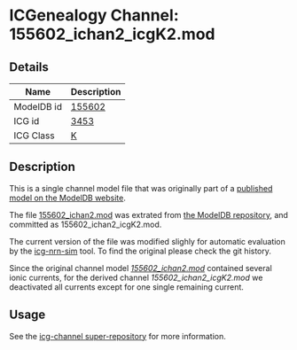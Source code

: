 # ICGenealogy Channel: 155602\_ichan2\_icgK2.mod

## Details

Name | Description
---- | -----------
ModelDB id | [155602](http://senselab.med.yale.edu/ModelDB/ShowModel.cshtml?model=155602)
ICG id | [3453](http://icg.neurotheory.ox.ac.uk/channels/1/3453)
ICG Class | [K](http://icg.neurotheory.ox.ac.uk/channels/1)

## Description

This is a single channel model file that was originally part of a [published model on the ModelDB website](http://senselab.med.yale.edu/ModelDB/ShowModel.cshtml?model=155602).


The file [155602\_ichan2.mod](155602_ichan2_icgK2.mod) was extrated from [the ModelDB repository](http://senselab.med.yale.edu/ModelDB/ShowModel.cshtml?model=155602), and committed as 155602\_ichan2\_icgK2.mod.

The current version of the file was modified slighly for automatic evaluation by the [icg-nrn-sim](https://github.com/icgenealogy/icg-nrn-sim) tool. To find the original please check the git history.

Since the original channel model *[155602\_ichan2.mod](http://senselab.med.yale.edu/ModelDB/ShowModel.cshtml?model=155602)* contained several ionic currents, for the derived channel *155602\_ichan2\_icgK2.mod* we deactivated all currents except for one single remaining current.


## Usage

See the [icg-channel super-repository](https://github.com/icgenealogy/icg-channels) for more information.
